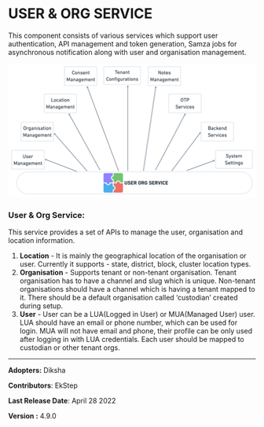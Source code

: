 # USER & ORG SERVICE

This component consists of various services which support user authentication, API management and token generation, Samza jobs for asynchronous notification along with user and organisation management.

![User Org service - Features](<../../../.gitbook/assets/image (2) (1) (1).png>)

### User & Org Service: <a href="#user-and-org-service" id="user-and-org-service"></a>

This service provides a set of APIs to manage the user, organisation and location information.&#x20;

1. **Location** - It is mainly the geographical location of the organisation or user. Currently it supports - state, district, block, cluster location types.
2. **Organisation** - Supports tenant or non-tenant organisation. Tenant organisation has to have a channel and slug which is unique. Non-tenant organisations should have a channel which is having a tenant mapped to it. There should be a default organisation called ‘custodian’ created during setup.
3. **User** - User can be a LUA(Logged in User) or MUA(Managed User) user. LUA should have an email or phone number, which can be used for login. MUA will not have email and phone, their profile can be only used after logging in with LUA credentials. Each user should be mapped to custodian or other tenant orgs.&#x20;

****

**Adopters:** Diksha

**Contributors**: EkStep

**Last Release Date**: April 28 2022

**Version :** 4.9.0
